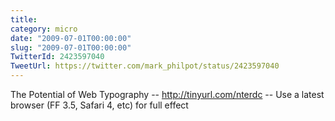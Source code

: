 ```yaml
---
title: 
category: micro
date: "2009-07-01T00:00:00"
slug: "2009-07-01T00:00:00"
TwitterId: 2423597040
TweetUrl: https://twitter.com/mark_philpot/status/2423597040
---
```


The Potential of Web Typography -- http://tinyurl.com/nterdc -- Use a latest
browser (FF 3.5, Safari 4, etc) for full effect
